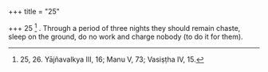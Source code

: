 +++
title = "25"

+++
25 [^8] . Through a period of three nights they should remain chaste, sleep on the ground, do no work and charge nobody (to do it for them).


[^8]:  25, 26. Yājñavalkya III, 16; Manu V, 73; Vasiṣṭha IV, 15.


